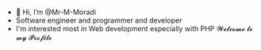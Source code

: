 - 👋 Hi, I’m @Mr-M-Moradi
- Software engineer and programmer and developer
- I'm interested most in Web development especially with PHP 
𝓦𝓮𝓵𝓬𝓸𝓶𝓮 𝓽𝓸 𝓶𝔂 𝓟𝓻𝓸𝓯𝓲𝓵𝓮 
